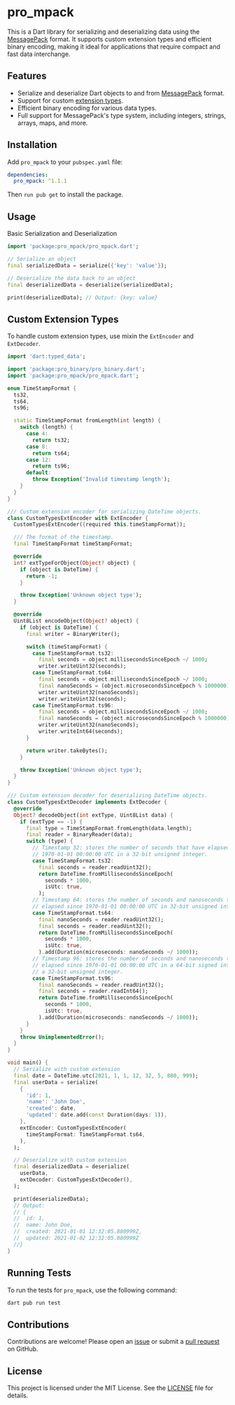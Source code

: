 # pro_mpack

This is a Dart library for serializing and deserializing data using the [MessagePack](https://github.com/msgpack/msgpack/blob/master/spec.md#messagepack-specification) format. It supports custom extension types and efficient binary encoding, making it ideal for applications that require compact and fast data interchange.

## Features

- Serialize and deserialize Dart objects to and from [MessagePack](https://github.com/msgpack/msgpack/blob/master/spec.md#messagepack-specification) format.
- Support for custom [extension types](https://github.com/msgpack/msgpack/blob/master/spec.md#extension-types).
- Efficient binary encoding for various data types.
- Full support for MessagePack's type system, including integers, strings, arrays, maps, and more.

## Installation

Add `pro_mpack` to your `pubspec.yaml` file:

```yaml
dependencies:
  pro_mpack: ^1.1.1
```

Then `run pub get` to install the package.

## Usage

Basic Serialization and Deserialization

```dart
import 'package:pro_mpack/pro_mpack.dart';

// Serialize an object
final serializedData = serialize({'key': 'value'});

// Deserialize the data back to an object
final deserializedData = deserialize(serializedData);

print(deserializedData); // Output: {key: value}
```

## Custom Extension Types

To handle custom extension types, use mixin the `ExtEncoder` and `ExtDecoder`.

``` dart
import 'dart:typed_data';

import 'package:pro_binary/pro_binary.dart';
import 'package:pro_mpack/pro_mpack.dart';

enum TimeStampFormat {
  ts32,
  ts64,
  ts96;

  static TimeStampFormat fromLength(int length) {
    switch (length) {
      case 4:
        return ts32;
      case 8:
        return ts64;
      case 12:
        return ts96;
      default:
        throw Exception('Invalid timestamp length');
    }
  }
}

/// Custom extension encoder for serializing DateTime objects.
class CustomTypesExtEncoder with ExtEncoder {
  CustomTypesExtEncoder({required this.timeStampFormat});

  /// The format of the timestamp.
  final TimeStampFormat timeStampFormat;

  @override
  int? extTypeForObject(Object? object) {
    if (object is DateTime) {
      return -1;
    }

    throw Exception('Unknown object type');
  }

  @override
  Uint8List encodeObject(Object? object) {
    if (object is DateTime) {
      final writer = BinaryWriter();

      switch (timeStampFormat) {
        case TimeStampFormat.ts32:
          final seconds = object.millisecondsSinceEpoch ~/ 1000;
          writer.writeUint32(seconds);
        case TimeStampFormat.ts64:
          final seconds = object.millisecondsSinceEpoch ~/ 1000;
          final nanoSeconds = (object.microsecondsSinceEpoch % 1000000) * 1000;
          writer.writeUint32(nanoSeconds);
          writer.writeUint32(seconds);
        case TimeStampFormat.ts96:
          final seconds = object.millisecondsSinceEpoch ~/ 1000;
          final nanoSeconds = (object.microsecondsSinceEpoch % 1000000) * 1000;
          writer.writeUint32(nanoSeconds);
          writer.writeInt64(seconds);
      }

      return writer.takeBytes();
    }

    throw Exception('Unknown object type');
  }
}

/// Custom extension decoder for deserializing DateTime objects.
class CustomTypesExtDecoder implements ExtDecoder {
  @override
  Object? decodeObject(int extType, Uint8List data) {
    if (extType == -1) {
      final type = TimeStampFormat.fromLength(data.length);
      final reader = BinaryReader(data);
      switch (type) {
        // Timestamp 32: stores the number of seconds that have elapsed since
        // 1970-01-01 00:00:00 UTC in a 32-bit unsigned integer.
        case TimeStampFormat.ts32:
          final seconds = reader.readUint32();
          return DateTime.fromMillisecondsSinceEpoch(
            seconds * 1000,
            isUtc: true,
          );
        // Timestamp 64: stores the number of seconds and nanoseconds that have
        // elapsed since 1970-01-01 00:00:00 UTC in 32-bit unsigned integers.
        case TimeStampFormat.ts64:
          final nanoSeconds = reader.readUint32();
          final seconds = reader.readUint32();
          return DateTime.fromMillisecondsSinceEpoch(
            seconds * 1000,
            isUtc: true,
          ).add(Duration(microseconds: nanoSeconds ~/ 1000));
        // Timestamp 96: stores the number of seconds and nanoseconds that have
        // elapsed since 1970-01-01 00:00:00 UTC in a 64-bit signed integer and
        // a 32-bit unsigned integer.
        case TimeStampFormat.ts96:
          final nanoSeconds = reader.readUint32();
          final seconds = reader.readInt64();
          return DateTime.fromMillisecondsSinceEpoch(
            seconds * 1000,
            isUtc: true,
          ).add(Duration(microseconds: nanoSeconds ~/ 1000));
      }
    }
    throw UnimplementedError();
  }
}

void main() {
  // Serialize with custom extension
  final date = DateTime.utc(2021, 1, 1, 12, 32, 5, 880, 999);
  final userData = serialize(
    {
      'id': 1,
      'name': 'John Doe',
      'created': date,
      'updated': date.add(const Duration(days: 1)),
    },
    extEncoder: CustomTypesExtEncoder(
      timeStampFormat: TimeStampFormat.ts64,
    ),
  );

  // Deserialize with custom extension
  final deserializedData = deserialize(
    userData,
    extDecoder: CustomTypesExtDecoder(),
  );

  print(deserializedData);
  // Output:
  // {
  //  id: 1,
  //  name: John Doe,
  //  created: 2021-01-01 12:32:05.880999Z,
  //  updated: 2021-01-02 12:32:05.880999Z
  //}
}
```

## Running Tests

To run the tests for `pro_mpack`, use the following command:

```bash
dart pub run test
```

## Contributions

Contributions are welcome! Please open an [issue](https://github.com/pro100andrey/pro_mpack/issues) or submit a [pull request](https://github.com/pro100andrey/pro_mpack/pulls) on GitHub.

## License

This project is licensed under the MIT License. See the [LICENSE](./LICENSE) file for details.
